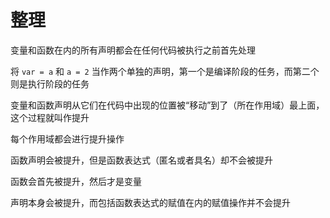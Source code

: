 # 整理

变量和函数在内的所有声明都会在任何代码被执行之前首先处理

将 `var = a` 和 `a = 2` 当作两个单独的声明，第一个是编译阶段的任务，而第二个则是执行阶段的任务

变量和函数声明从它们在代码中出现的位置被“移动”到了（所在作用域）最上面，这个过程就叫作提升

每个作用域都会进行提升操作

函数声明会被提升，但是函数表达式（匿名或者具名）却不会被提升

函数会首先被提升，然后才是变量

声明本身会被提升，而包括函数表达式的赋值在内的赋值操作并不会提升
